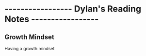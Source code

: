 # ----------------- Dylan's Reading Notes -----------------

## Growth Mindset

Having a growth mindset 
